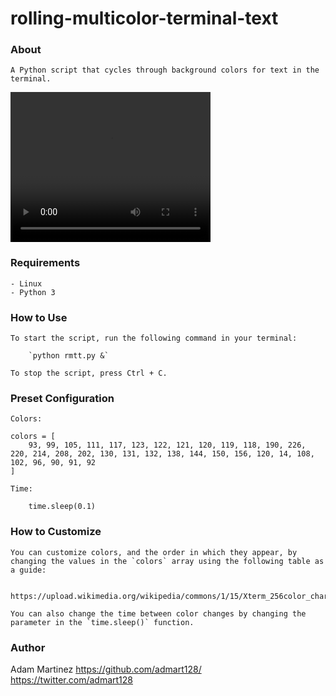 # rolling-multicolor-terminal-text

### About

    A Python script that cycles through background colors for text in the terminal.

<video width="320" height="240" autoplay>
  <source src="rmtt-demo.mp4" type="video/mp4">
  Your browser does not support the video tag.
</video>

### Requirements

    - Linux
    - Python 3

### How to Use

    To start the script, run the following command in your terminal:

        `python rmtt.py &`

    To stop the script, press Ctrl + C.

### Preset Configuration

    Colors:

    colors = [
        93, 99, 105, 111, 117, 123, 122, 121, 120, 119, 118, 190, 226, 220, 214, 208, 202, 130, 131, 132, 138, 144, 150, 156, 120, 14, 108, 102, 96, 90, 91, 92
    ]
    
    Time:

        time.sleep(0.1)
        
### How to Customize

    You can customize colors, and the order in which they appear, by changing the values in the `colors` array using the following table as a guide:
    
        https://upload.wikimedia.org/wikipedia/commons/1/15/Xterm_256color_chart.svg

    You can also change the time between color changes by changing the parameter in the `time.sleep()` function.

### Author

Adam Martinez
https://github.com/admart128/
https://twitter.com/admart128